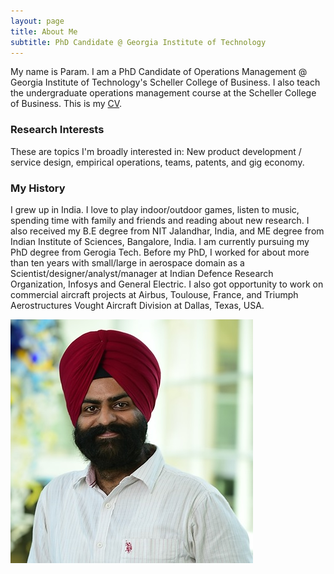 ```yaml
---
layout: page
title: About Me
subtitle: PhD Candidate @ Georgia Institute of Technology
---
```


My name is Param. I am a PhD Candidate of Operations Management @ Georgia Institute of Technology's Scheller College of Business. I also teach the undergraduate operations management course at the Scheller College of Business. This is my [CV](https://drive.google.com/file/d/1uqk6nQfHkdkdUoSPxBd935MoAoseOirn/view//1).

### Research Interests

These are topics I'm broadly interested in: New product development / service design, empirical operations, teams, patents, and gig economy.

### My History

I grew up in India. I love to play indoor/outdoor games, listen to music, spending time with family and friends and reading about new research. I also received my B.E degree from NIT Jalandhar, India, and ME degree from Indian Institute of Sciences, Bangalore, India. I am currently pursuing my PhD degree from Gerogia Tech. Before my PhD, I worked for about more than ten years with small/large in aerospace domain as a Scientist/designer/analyst/manager at Indian Defence Research Organization, Infosys and General Electric. I also got opportunity to work on commercial aircraft projects at Airbus, Toulouse, France, and Triumph Aerostructures Vought Aircraft Division at Dallas, Texas, USA.

![Param](img/squaremug.png)
